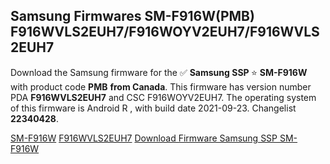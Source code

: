 <h2>Samsung Firmwares SM-F916W(PMB) F916WVLS2EUH7/F916WOYV2EUH7/F916WVLS2EUH7</h2>
Download the Samsung firmware for the ✅ <strong>Samsung SSP </strong> ⭐ <strong>SM-F916W</strong> with product code <strong>PMB</strong> <strong> from Canada</strong>. This firmware has version number PDA <strong>F916WVLS2EUH7</strong> and CSC F916WOYV2EUH7. The operating system of this firmware is Android R , with build date 2021-09-23. Changelist <strong>22340428</strong>.


[SM-F916W](https://samfirm.shop/samsung/model/SM-F916W)
[F916WVLS2EUH7](https://samfirm.shop/samsung/pda/F916WVLS2EUH7)
[Download Firmware Samsung SSP SM-F916W](https://samfirm.shop/samsung/firmware/458731)
